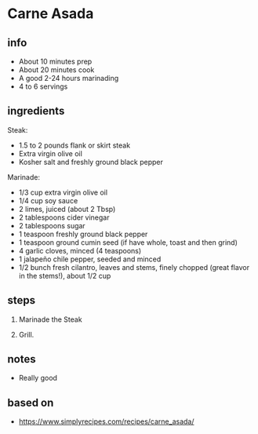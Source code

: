 # Carne Asada

## info  
* About 10 minutes prep
* About 20 minutes cook
* A good 2-24 hours marinading
* 4 to 6 servings  

## ingredients
Steak:
* 1.5 to 2 pounds flank or skirt steak
* Extra virgin olive oil
* Kosher salt and freshly ground black pepper

Marinade:
* 1/3 cup extra virgin olive oil
* 1/4 cup soy sauce
* 2 limes, juiced (about 2 Tbsp)
* 2 tablespoons cider vinegar
* 2 tablespoons sugar
* 1 teaspoon freshly ground black pepper
* 1 teaspoon ground cumin seed (if have whole, toast and then grind)
* 4 garlic cloves, minced (4 teaspoons)
* 1 jalapeño chile pepper, seeded and minced
* 1/2 bunch fresh cilantro, leaves and stems, finely chopped (great flavor in the stems!), about 1/2 cup

## steps  
1. Marinade the Steak

2. Grill.

## notes  
* Really good

## based on  
* https://www.simplyrecipes.com/recipes/carne_asada/

